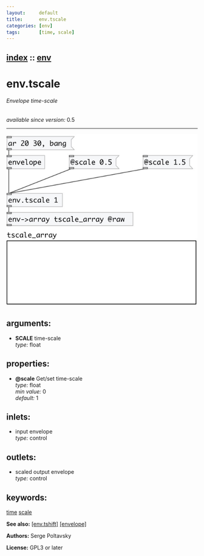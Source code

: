 ```yaml
---
layout:     default
title:      env.tscale
categories: [env]
tags:       [time, scale]
---
```

[index](index.html) :: [env](category_env.html)
---

# env.tscale

###### Envelope time-scale

*available since version:* 0.5

---




[![example](../examples/img/env.tscale.jpg)](../examples/pd/env.tscale.pd)



## arguments:

* **SCALE**
time-scale<br>
_type:_ float<br>





## properties:

* **@scale** 
Get/set time-scale<br>
_type:_ float<br>
_min value:_ 0<br>
_default:_ 1<br>



## inlets:

* input envelope<br>
_type:_ control



## outlets:

* scaled output envelope<br>
_type:_ control



## keywords:

[time](keywords/time.html)
[scale](keywords/scale.html)



**See also:**
[\[env.tshift\]](env.tshift.html)
[\[envelope\]](envelope.html)




**Authors:** Serge Poltavsky




**License:** GPL3 or later





